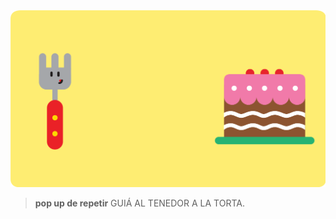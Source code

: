 <div class="mu-kindergarten-context-image-slides">
  <img src="https://raw.githubusercontent.com/MumukiProject/mumuki-guia-gobstones-primeros-programas-kinder/master/assets/escena_torta_1604602898598.svg" alt="El tenedor va a la torta" class="active">
</div>

<gs-toolbox toolbox-url="https://gobstones.runners.mumuki.io/assets/toolbox/kindergarten-2-to-4.xml"></gs-toolbox>

<gs-attire attire-url="https://raw.githubusercontent.com/MumukiProject/mumuki-guia-gobstones-primeros-programas-kinder/master/assets/attires/config_1604611351002.json"></gs-attire>

> **pop up de repetir** GUIÁ AL TENEDOR A LA TORTA.